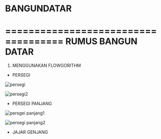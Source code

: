 # BANGUNDATAR

====================================
RUMUS BANGUN DATAR
====================================

1. MENGGUNAKAN FLOWGORITHM

- PERSEGI

![persegi](https://user-images.githubusercontent.com/92988781/139583830-69a97fd6-5fba-4598-bfad-6637e567cdf6.png)

![persegi2](https://user-images.githubusercontent.com/92988781/139583849-e7da8350-3100-4880-9432-5db750f8fc5a.png)


- PERSEGI PANJANG

![persgei panjang1](https://user-images.githubusercontent.com/92988781/139583916-77ba6c9c-d6d9-4673-8896-1272ee4ec1a4.png)

![persegi panjang2](https://user-images.githubusercontent.com/92988781/139583934-eef691b1-248e-4119-9d59-8d95e91fd68c.png)


- JAJAR GENJANG








